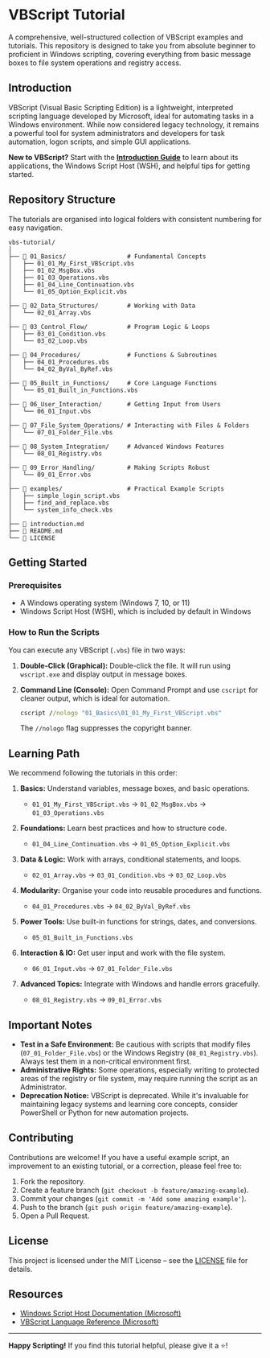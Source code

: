 # VBScript Tutorial

A comprehensive, well-structured collection of VBScript examples and tutorials. This repository is designed to take you from absolute beginner to proficient in Windows scripting, covering everything from basic message boxes to file system operations and registry access.

## Introduction

VBScript (Visual Basic Scripting Edition) is a lightweight, interpreted scripting language developed by Microsoft, ideal for automating tasks in a Windows environment. While now considered legacy technology, it remains a powerful tool for system administrators and developers for task automation, logon scripts, and simple GUI applications.

**New to VBScript?** Start with the **[Introduction Guide](./Introduction.md)** to learn about its applications, the Windows Script Host (WSH), and helpful tips for getting started.

## Repository Structure

The tutorials are organised into logical folders with consistent numbering for easy navigation.

```text
vbs-tutorial/
│
├── 📂 01_Basics/                 # Fundamental Concepts
│   ├── 01_01_My_First_VBScript.vbs
│   ├── 01_02_MsgBox.vbs
│   ├── 01_03_Operations.vbs
│   ├── 01_04_Line_Continuation.vbs
│   └── 01_05_Option_Explicit.vbs
│
├── 📂 02_Data_Structures/        # Working with Data
│   └── 02_01_Array.vbs
│
├── 📂 03_Control_Flow/           # Program Logic & Loops
│   ├── 03_01_Condition.vbs
│   └── 03_02_Loop.vbs
│
├── 📂 04_Procedures/             # Functions & Subroutines
│   ├── 04_01_Procedures.vbs
│   └── 04_02_ByVal_ByRef.vbs
│
├── 📂 05_Built_in_Functions/     # Core Language Functions
│   └── 05_01_Built_in_Functions.vbs
│
├── 📂 06_User_Interaction/       # Getting Input from Users
│   └── 06_01_Input.vbs
│
├── 📂 07_File_System_Operations/ # Interacting with Files & Folders
│   └── 07_01_Folder_File.vbs
│
├── 📂 08_System_Integration/     # Advanced Windows Features
│   └── 08_01_Registry.vbs
│
├── 📂 09_Error_Handling/         # Making Scripts Robust
│   └── 09_01_Error.vbs
│
├── 📂 examples/                  # Practical Example Scripts
│   ├── simple_login_script.vbs
│   ├── find_and_replace.vbs
│   └── system_info_check.vbs
│
├── 📄 introduction.md
├── 📄 README.md
└── 📄 LICENSE
```

## Getting Started

### Prerequisites

* A Windows operating system (Windows 7, 10, or 11)
* Windows Script Host (WSH), which is included by default in Windows

### How to Run the Scripts

You can execute any VBScript (`.vbs`) file in two ways:

1. **Double-Click (Graphical):**
   Double-click the file. It will run using `wscript.exe` and display output in message boxes.

2. **Command Line (Console):**
   Open Command Prompt and use `cscript` for cleaner output, which is ideal for automation.

   ```cmd
   cscript //nologo "01_Basics\01_01_My_First_VBScript.vbs"
   ```

   The `//nologo` flag suppresses the copyright banner.

## Learning Path

We recommend following the tutorials in this order:

1. **Basics:** Understand variables, message boxes, and basic operations.

   * `01_01_My_First_VBScript.vbs` → `01_02_MsgBox.vbs` → `01_03_Operations.vbs`

2. **Foundations:** Learn best practices and how to structure code.

   * `01_04_Line_Continuation.vbs` → `01_05_Option_Explicit.vbs`

3. **Data & Logic:** Work with arrays, conditional statements, and loops.

   * `02_01_Array.vbs` → `03_01_Condition.vbs` → `03_02_Loop.vbs`

4. **Modularity:** Organise your code into reusable procedures and functions.

   * `04_01_Procedures.vbs` → `04_02_ByVal_ByRef.vbs`

5. **Power Tools:** Use built-in functions for strings, dates, and conversions.

   * `05_01_Built_in_Functions.vbs`

6. **Interaction & IO:** Get user input and work with the file system.

   * `06_01_Input.vbs` → `07_01_Folder_File.vbs`

7. **Advanced Topics:** Integrate with Windows and handle errors gracefully.

   * `08_01_Registry.vbs` → `09_01_Error.vbs`

## Important Notes

* **Test in a Safe Environment:** Be cautious with scripts that modify files (`07_01_Folder_File.vbs`) or the Windows Registry (`08_01_Registry.vbs`). Always test them in a non-critical environment first.
* **Administrative Rights:** Some operations, especially writing to protected areas of the registry or file system, may require running the script as an Administrator.
* **Deprecation Notice:** VBScript is deprecated. While it's invaluable for maintaining legacy systems and learning core concepts, consider PowerShell or Python for new automation projects.

## Contributing

Contributions are welcome! If you have a useful example script, an improvement to an existing tutorial, or a correction, please feel free to:

1. Fork the repository.
2. Create a feature branch (`git checkout -b feature/amazing-example`).
3. Commit your changes (`git commit -m 'Add some amazing example'`).
4. Push to the branch (`git push origin feature/amazing-example`).
5. Open a Pull Request.

## License

This project is licensed under the MIT License – see the [LICENSE](LICENSE) file for details.

## Resources

* [Windows Script Host Documentation (Microsoft)](https://docs.microsoft.com/en-us/previous-versions/windows/internet-explorer/ie-developer/scripting-articles/d1et7k7c%28v=vs.84%29)
* [VBScript Language Reference (Microsoft)](https://docs.microsoft.com/en-us/previous-versions/windows/internet-explorer/ie-developer/scripting-articles/d1wf56tt%28v=vs.84%29)

---

**Happy Scripting!** If you find this tutorial helpful, please give it a ⭐!
